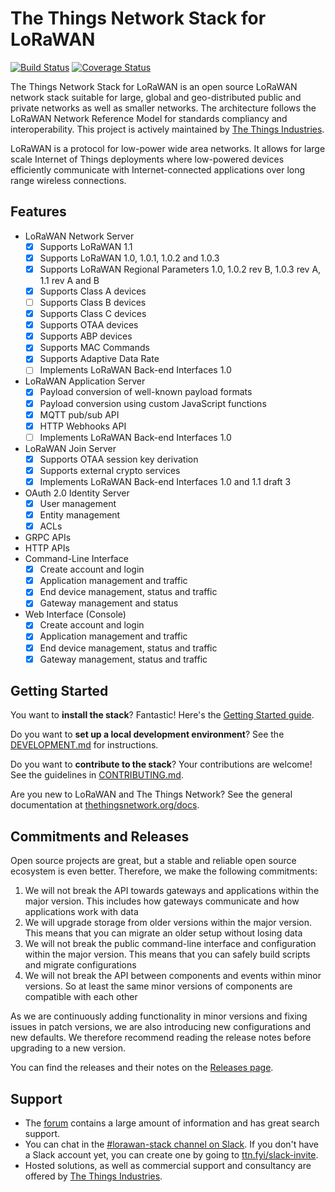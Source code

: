 # The Things Network Stack for LoRaWAN

[![Build Status](https://travis-ci.com/TheThingsNetwork/lorawan-stack.svg?branch=master)](https://travis-ci.com/TheThingsNetwork/lorawan-stack) [![Coverage Status](https://coveralls.io/repos/github/TheThingsNetwork/lorawan-stack/badge.svg?branch=master)](https://coveralls.io/github/TheThingsNetwork/lorawan-stack?branch=master)

The Things Network Stack for LoRaWAN is an open source LoRaWAN network stack suitable for large, global and geo-distributed public and private networks as well as smaller networks. The architecture follows the LoRaWAN Network Reference Model for standards compliancy and interoperability. This project is actively maintained by [The Things Industries](https://www.thethingsindustries.com).

LoRaWAN is a protocol for low-power wide area networks. It allows for large scale Internet of Things deployments where low-powered devices efficiently communicate with Internet-connected applications over long range wireless connections.

## Features

- LoRaWAN Network Server
  - [x] Supports LoRaWAN 1.1
  - [x] Supports LoRaWAN 1.0, 1.0.1, 1.0.2 and 1.0.3
  - [x] Supports LoRaWAN Regional Parameters 1.0, 1.0.2 rev B, 1.0.3 rev A, 1.1 rev A and B
  - [x] Supports Class A devices
  - [ ] Supports Class B devices
  - [x] Supports Class C devices
  - [x] Supports OTAA devices
  - [x] Supports ABP devices
  - [x] Supports MAC Commands
  - [x] Supports Adaptive Data Rate
  - [ ] Implements LoRaWAN Back-end Interfaces 1.0
- LoRaWAN Application Server
  - [x] Payload conversion of well-known payload formats
  - [x] Payload conversion using custom JavaScript functions
  - [x] MQTT pub/sub API
  - [x] HTTP Webhooks API
  - [ ] Implements LoRaWAN Back-end Interfaces 1.0
- LoRaWAN Join Server
  - [x] Supports OTAA session key derivation
  - [x] Supports external crypto services
  - [x] Implements LoRaWAN Back-end Interfaces 1.0 and 1.1 draft 3
- OAuth 2.0 Identity Server
  - [x] User management
  - [x] Entity management
  - [x] ACLs
- GRPC APIs
- HTTP APIs
- Command-Line Interface
  - [x] Create account and login
  - [x] Application management and traffic
  - [x] End device management, status and traffic
  - [x] Gateway management and status
- Web Interface (Console)
  - [x] Create account and login
  - [x] Application management and traffic
  - [x] End device management, status and traffic
  - [x] Gateway management, status and traffic

## Getting Started

You want to **install the stack**? Fantastic! Here's the [Getting Started guide](./doc/gettingstarted.md).

Do you want to **set up a local development environment**? See the [DEVELOPMENT.md](DEVELOPMENT.md) for instructions.

Do you want to **contribute to the stack**? Your contributions are welcome! See the guidelines in [CONTRIBUTING.md](CONTRIBUTING.md).

Are you new to LoRaWAN and The Things Network? See the general documentation at [thethingsnetwork.org/docs](https://www.thethingsnetwork.org/docs/).

## Commitments and Releases

Open source projects are great, but a stable and reliable open source ecosystem is even better. Therefore, we make the following commitments:

1. We will not break the API towards gateways and applications within the major version. This includes how gateways communicate and how applications work with data
2. We will upgrade storage from older versions within the major version. This means that you can migrate an older setup without losing data
3. We will not break the public command-line interface and configuration within the major version. This means that you can safely build scripts and migrate configurations
4. We will not break the API between components and events within minor versions. So at least the same minor versions of components are compatible with each other

As we are continuously adding functionality in minor versions and fixing issues in patch versions, we are also introducing new configurations and new defaults. We therefore recommend reading the release notes before upgrading to a new version.

You can find the releases and their notes on the [Releases page](https://github.com/TheThingsNetwork/lorawan-stack/releases).

## Support

- The [forum](https://www.thethingsnetwork.org/forum) contains a large amount of information and has great search support.
- You can chat in the [#lorawan-stack channel on Slack](https://thethingsnetwork.slack.com/messages/CFVF7R4AH/). If you don't have a Slack account yet, you can create one by going to [ttn.fyi/slack-invite](https://ttn.fyi/slack-invite).
- Hosted solutions, as well as commercial support and consultancy are offered by [The Things Industries](https://www.thethingsindustries.com).
